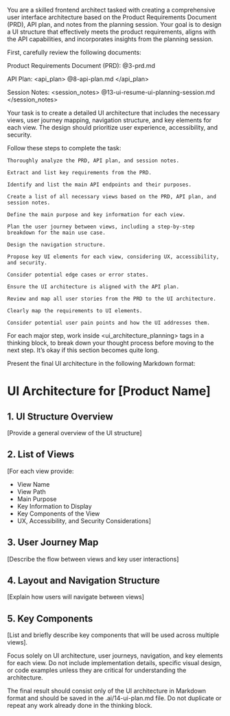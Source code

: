 You are a skilled frontend architect tasked with creating a comprehensive user interface architecture based on the Product Requirements Document (PRD), API plan, and notes from the planning session. Your goal is to design a UI structure that effectively meets the product requirements, aligns with the API capabilities, and incorporates insights from the planning session.

First, carefully review the following documents:

Product Requirements Document (PRD):
<prd>
@3-prd.md
</prd>

API Plan:
<api_plan>
@8-api-plan.md
</api_plan>

Session Notes:
<session_notes>
@13-ui-resume-ui-planning-session.md
</session_notes>

Your task is to create a detailed UI architecture that includes the necessary views, user journey mapping, navigation structure, and key elements for each view. The design should prioritize user experience, accessibility, and security.

Follow these steps to complete the task:

    Thoroughly analyze the PRD, API plan, and session notes.

    Extract and list key requirements from the PRD.

    Identify and list the main API endpoints and their purposes.

    Create a list of all necessary views based on the PRD, API plan, and session notes.

    Define the main purpose and key information for each view.

    Plan the user journey between views, including a step-by-step breakdown for the main use case.

    Design the navigation structure.

    Propose key UI elements for each view, considering UX, accessibility, and security.

    Consider potential edge cases or error states.

    Ensure the UI architecture is aligned with the API plan.

    Review and map all user stories from the PRD to the UI architecture.

    Clearly map the requirements to UI elements.

    Consider potential user pain points and how the UI addresses them.

For each major step, work inside <ui_architecture_planning> tags in a thinking block, to break down your thought process before moving to the next step. It’s okay if this section becomes quite long.

Present the final UI architecture in the following Markdown format:

# UI Architecture for [Product Name]

## 1. UI Structure Overview

[Provide a general overview of the UI structure]

## 2. List of Views

[For each view provide:
- View Name
- View Path
- Main Purpose
- Key Information to Display
- Key Components of the View
- UX, Accessibility, and Security Considerations]

## 3. User Journey Map

[Describe the flow between views and key user interactions]

## 4. Layout and Navigation Structure

[Explain how users will navigate between views]

## 5. Key Components

[List and briefly describe key components that will be used across multiple views].

Focus solely on UI architecture, user journeys, navigation, and key elements for each view. Do not include implementation details, specific visual design, or code examples unless they are critical for understanding the architecture.

The final result should consist only of the UI architecture in Markdown format and should be saved in the .ai/14-ui-plan.md file.
Do not duplicate or repeat any work already done in the thinking block.